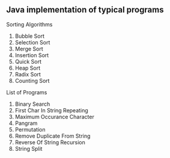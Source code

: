 ## Java implementation of typical programs

Sorting Algorithms
1. Bubble Sort
2. Selection Sort
3. Merge Sort
4. Insertion Sort
5. Quick Sort
6. Heap Sort
7. Radix Sort
8. Counting Sort

List of Programs
1. Binary Search
2. First Char In String Repeating
3. Maximum Occurance Character
4. Pangram
5. Permutation
6. Remove Duplicate From String
7. Reverse Of String Recursion
8. String Split
